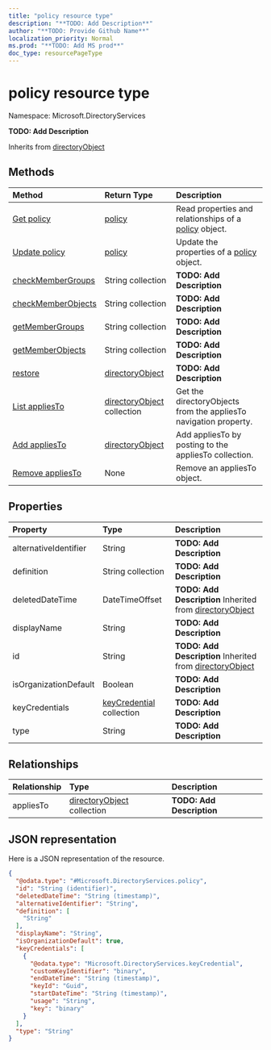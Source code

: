 ```yaml
---
title: "policy resource type"
description: "**TODO: Add Description**"
author: "**TODO: Provide Github Name**"
localization_priority: Normal
ms.prod: "**TODO: Add MS prod**"
doc_type: resourcePageType
---
```


# policy resource type


Namespace: Microsoft.DirectoryServices

**TODO: Add Description**


Inherits from [directoryObject](../resources/directoryobject.md)

## Methods
|Method|Return Type|Description|
|:---|:---|:---|
|[Get policy](../api/microsoft.directoryservices-policy-get.md)|[policy](../resources/microsoft.directoryservices-policy.md)|Read properties and relationships of a [policy](../resources/microsoft.directoryservices-policy.md) object.|
|[Update policy](../api/microsoft.directoryservices-policy-update.md)|[policy](../resources/microsoft.directoryservices-policy.md)|Update the properties of a [policy](../resources/microsoft.directoryservices-policy.md) object.|
|[checkMemberGroups](../api/microsoft.directoryservices-policy-checkmembergroups.md)|String collection|**TODO: Add Description**|
|[checkMemberObjects](../api/microsoft.directoryservices-policy-checkmemberobjects.md)|String collection|**TODO: Add Description**|
|[getMemberGroups](../api/microsoft.directoryservices-policy-getmembergroups.md)|String collection|**TODO: Add Description**|
|[getMemberObjects](../api/microsoft.directoryservices-policy-getmemberobjects.md)|String collection|**TODO: Add Description**|
|[restore](../api/microsoft.directoryservices-policy-restore.md)|[directoryObject](../resources/microsoft.directoryservices-directoryobject.md)|**TODO: Add Description**|
|[List appliesTo](../api/microsoft.directoryservices-policy-list-appliesto.md)|[directoryObject](../resources/microsoft.directoryservices-directoryobject.md) collection|Get the directoryObjects from the appliesTo navigation property.|
|[Add appliesTo](../api/microsoft.directoryservices-policy-post-appliesto.md)|[directoryObject](../resources/microsoft.directoryservices-directoryobject.md)|Add appliesTo by posting to the appliesTo collection.|
|[Remove appliesTo](../api/microsoft.directoryservices-policy-delete-appliesto.md)|None|Remove an appliesTo object.|

## Properties
|Property|Type|Description|
|:---|:---|:---|
|alternativeIdentifier|String|**TODO: Add Description**|
|definition|String collection|**TODO: Add Description**|
|deletedDateTime|DateTimeOffset|**TODO: Add Description** Inherited from [directoryObject](../resources/microsoft.directoryservices-directoryobject.md)|
|displayName|String|**TODO: Add Description**|
|id|String|**TODO: Add Description** Inherited from [directoryObject](../resources/microsoft.directoryservices-directoryobject.md)|
|isOrganizationDefault|Boolean|**TODO: Add Description**|
|keyCredentials|[keyCredential](../resources/microsoft.directoryservices-keycredential.md) collection|**TODO: Add Description**|
|type|String|**TODO: Add Description**|

## Relationships
|Relationship|Type|Description|
|:---|:---|:---|
|appliesTo|[directoryObject](../resources/microsoft.directoryservices-directoryobject.md) collection|**TODO: Add Description**|

## JSON representation
Here is a JSON representation of the resource.
<!-- {
  "blockType": "resource",
  "keyProperty": "id",
  "@odata.type": "Microsoft.DirectoryServices.policy",
  "baseType": "Microsoft.DirectoryServices.directoryObject",
  "openType": true
}
-->
``` json
{
  "@odata.type": "#Microsoft.DirectoryServices.policy",
  "id": "String (identifier)",
  "deletedDateTime": "String (timestamp)",
  "alternativeIdentifier": "String",
  "definition": [
    "String"
  ],
  "displayName": "String",
  "isOrganizationDefault": true,
  "keyCredentials": [
    {
      "@odata.type": "Microsoft.DirectoryServices.keyCredential",
      "customKeyIdentifier": "binary",
      "endDateTime": "String (timestamp)",
      "keyId": "Guid",
      "startDateTime": "String (timestamp)",
      "usage": "String",
      "key": "binary"
    }
  ],
  "type": "String"
}
```

